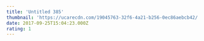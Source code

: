 ```yaml
---
title: 'Untitled 385'
thumbnail: 'https://ucarecdn.com/19045763-32f6-4a21-b256-0ec86aebcb42/'
date: 2017-09-25T15:04:23.000Z
rating: 1
---
```

